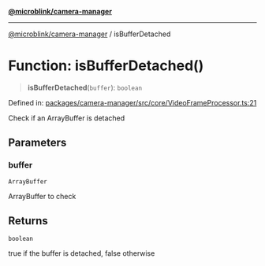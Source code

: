 [**@microblink/camera-manager**](../README.md)

---

[@microblink/camera-manager](../README.md) / isBufferDetached

# Function: isBufferDetached()

> **isBufferDetached**(`buffer`): `boolean`

Defined in: [packages/camera-manager/src/core/VideoFrameProcessor.ts:21](https://github.com/BlinkID/blinkid-web/blob/main/packages/camera-manager/src/core/VideoFrameProcessor.ts)

Check if an ArrayBuffer is detached

## Parameters

### buffer

`ArrayBuffer`

ArrayBuffer to check

## Returns

`boolean`

true if the buffer is detached, false otherwise
